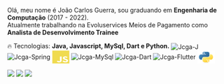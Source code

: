 <p align="left"> 
  Olá, meu nome é João Carlos Guerra, sou graduando em <strong>Engenharia de Computação</strong> (2017 - 2022).<br>
  Atualmente trabalhando na Evoluservices Meios de Pagamento como <strong>Analista de Desenvolvimento Trainee</strong>
</p>

<p align="left">
  🔥 Tecnologias: <strong>Java, Javascript, MySql, Dart e Python.</strong>
  <img align="center" alt="Jcga-J" height="30" width="40"  src="https://cdn.jsdelivr.net/gh/devicons/devicon/icons/java/java-original.svg" />
  <img align="center" alt="Jcga-Spring" height="30" width="40" src="https://cdn.jsdelivr.net/gh/devicons/devicon/icons/spring/spring-original.svg" />
  <img align="center" alt="Jcga-Js" height="30" width="40" src="https://raw.githubusercontent.com/devicons/devicon/master/icons/javascript/javascript-plain.svg">
  <img align="center" alt="Jcga-MySql" height="30" width="40" src="https://cdn.jsdelivr.net/gh/devicons/devicon/icons/mysql/mysql-original.svg" />
  <img align="center" alt="Jcga-Dart" height="30" width="40" src="https://cdn.jsdelivr.net/gh/devicons/devicon/icons/dart/dart-original-wordmark.svg" />        
  <img align="center" alt="Jcga-Flutter" height="30" width="40" src="https://cdn.jsdelivr.net/gh/devicons/devicon/icons/flutter/flutter-original.svg" />
  <img align="center" alt="Jcga-Python" height="30" width="40" src="https://raw.githubusercontent.com/devicons/devicon/master/icons/python/python-original.svg">
</p>

<p align="left">
  <a href="mailto:jcarlos.guerra@hotmail.com" alt="Mail">
  <img src="https://github.com/sempostma/office365-icons/blob/master/png/256/outlook.png" /></a>

  <a href="https://www.linkedin.com/in/jcarlosguerraa/" alt="Linkedin">
  <img src="https://img.shields.io/badge/-Linkedin-0e76a8?style=flat-square&logo=Linkedin&logoColor=white&link=https://www.linkedin.com/in/jcarlosguerraa" /></a>

  <a href="https://www.instagram.com/jcarlosguerra" alt="Instagram">
  <img src="https://img.shields.io/badge/-Instagram-DF0174?style=flat-square&labelColor=DF0174&logo=instagram&logoColor=white&link=https://www.instagram.com/jcarlosguerra"/></a>
</p> 
